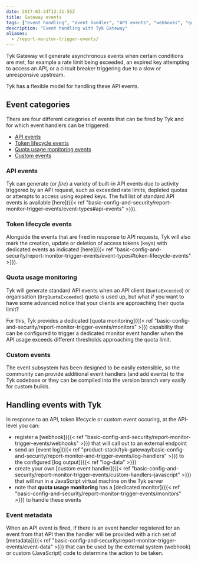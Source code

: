 ```yaml
---
date: 2017-03-24T12:31:55Z
title: Gateway events
tags: ["event handling", "event handler", "API events", "webhooks", "quota monitor"]
description: "Event handling with Tyk Gateway"
aliases:
  - /report-monitor-trigger-events/
---
```


Tyk Gateway will generate asynchronous events when certain conditions are met, for example a rate limit being exceeded, an expired key attempting to access an API, or a circuit breaker triggering due to a slow or unresponsive upstream.

Tyk has a flexible model for handling these API events.

## Event categories

There are four different categories of events that can be fired by Tyk and for which event handlers can be triggered:
- [API events](#api-events)
- [Token lifecycle events](#token-lifecycle-events)
- [Quota usage monitoring events](#quota-usage-monitoring)
- [Custom events](#custom-events)

### API events

Tyk can generate (or *fire*) a variety of built-in API events due to activity triggered by an API request, such as exceeded rate limits, depleted quotas or attempts to access using expired keys. The full list of standard API events is available [here]({{< ref "basic-config-and-security/report-monitor-trigger-events/event-types#api-events" >}}).

### Token lifecycle events

Alongside the events that are fired in response to API requests, Tyk will also mark the creation, update or deletion of access tokens (keys) with dedicated events as indicated [here]({{< ref "basic-config-and-security/report-monitor-trigger-events/event-types#token-lifecycle-events" >}}).

### Quota usage monitoring

Tyk will generate standard API events when an API client (`QuotaExceeded`) or organisation (`OrgQuotaExceeded`) quota is used up, but what if you want to have some advanced notice that your clients are approaching their quota limit?

For this, Tyk provides a dedicated [quota monitoring]({{< ref "basic-config-and-security/report-monitor-trigger-events/monitors" >}}) capability that can be configured to trigger a dedicated monitor event handler when the API usage exceeds different thresholds approaching the quota limit.

### Custom events

The event subsystem has been designed to be easily extensible, so the community can provide additional event handlers (and add events) to the Tyk codebase or they can be compiled into the version branch very easily for custom builds.

## Handling events with Tyk

In response to an API, token lifecycle or custom event occuring, at the API-level you can:
- register a [webhook]({{< ref "basic-config-and-security/report-monitor-trigger-events/webhooks" >}}) that will call out to an external endpoint
- send an [event log]({{< ref "product-stack/tyk-gateway/basic-config-and-security/report-monitor-and-trigger-events/log-handlers" >}}) to the configured [log output]({{< ref "log-data" >}})
- create your own [custom event handler]({{< ref "basic-config-and-security/report-monitor-trigger-events/custom-handlers-javascript" >}}) that will run in a JavaScript virtual machine on the Tyk server
- note that **quota usage monitoring** has a [dedicated monitor]({{< ref "basic-config-and-security/report-monitor-trigger-events/monitors" >}}) to handle these events

### Event metadata

When an API event is fired, if there is an event handler registered for an event from that API then the handler will be provided with a rich set of [metadata]({{< ref "basic-config-and-security/report-monitor-trigger-events/event-data" >}}) that can be used by the external system (webhook) or custom (JavaScript) code to determine the action to be taken.